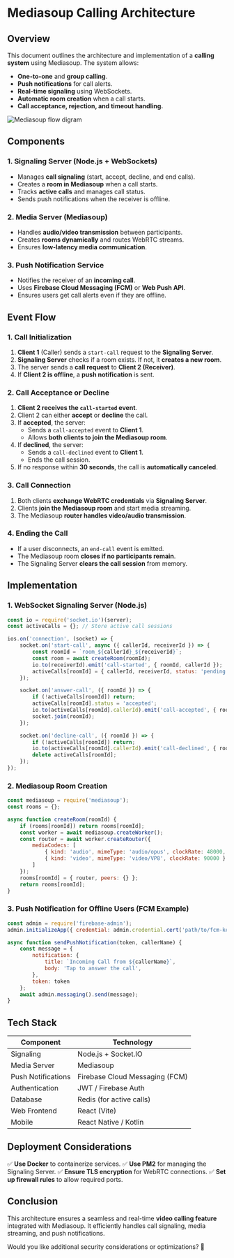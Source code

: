 # Mediasoup Calling Architecture

## Overview
This document outlines the architecture and implementation of a **calling system** using Mediasoup. The system allows:
- **One-to-one** and **group calling**.
- **Push notifications** for call alerts.
- **Real-time signaling** using WebSockets.
- **Automatic room creation** when a call starts.
- **Call acceptance, rejection, and timeout handling.**

![Mediasoup flow digram](output.png)

## Components
### **1. Signaling Server** (Node.js + WebSockets)
- Manages **call signaling** (start, accept, decline, and end calls).
- Creates a **room in Mediasoup** when a call starts.
- Tracks **active calls** and manages call status.
- Sends push notifications when the receiver is offline.

### **2. Media Server** (Mediasoup)
- Handles **audio/video transmission** between participants.
- Creates **rooms dynamically** and routes WebRTC streams.
- Ensures **low-latency media communication**.

### **3. Push Notification Service**
- Notifies the receiver of an **incoming call**.
- Uses **Firebase Cloud Messaging (FCM)** or **Web Push API**.
- Ensures users get call alerts even if they are offline.

## Event Flow
### **1. Call Initialization**
1. **Client 1** (Caller) sends a `start-call` request to the **Signaling Server**.
2. **Signaling Server** checks if a room exists. If not, it **creates a new room**.
3. The server sends a **call request** to **Client 2 (Receiver)**.
4. If **Client 2 is offline**, a **push notification** is sent.

### **2. Call Acceptance or Decline**
1. **Client 2 receives the `call-started` event**.
2. Client 2 can either **accept** or **decline** the call.
3. If **accepted**, the server:
   - Sends a `call-accepted` event to **Client 1**.
   - Allows **both clients to join the Mediasoup room**.
4. If **declined**, the server:
   - Sends a `call-declined` event to **Client 1**.
   - Ends the call session.
5. If no response within **30 seconds**, the call is **automatically canceled**.

### **3. Call Connection**
1. Both clients **exchange WebRTC credentials** via **Signaling Server**.
2. Clients **join the Mediasoup room** and start media streaming.
3. The Mediasoup **router handles video/audio transmission**.

### **4. Ending the Call**
- If a user disconnects, an `end-call` event is emitted.
- The Mediasoup room **closes if no participants remain**.
- The Signaling Server **clears the call session** from memory.


## Implementation
### **1. WebSocket Signaling Server (Node.js)**
```javascript
const io = require('socket.io')(server);
const activeCalls = {}; // Store active call sessions

ios.on('connection', (socket) => {
    socket.on('start-call', async ({ callerId, receiverId }) => {
        const roomId = `room_${callerId}_${receiverId}`;
        const room = await createRoom(roomId);
        io.to(receiverId).emit('call-started', { roomId, callerId });
        activeCalls[roomId] = { callerId, receiverId, status: 'pending' };
    });

    socket.on('answer-call', ({ roomId }) => {
        if (!activeCalls[roomId]) return;
        activeCalls[roomId].status = 'accepted';
        io.to(activeCalls[roomId].callerId).emit('call-accepted', { roomId });
        socket.join(roomId);
    });

    socket.on('decline-call', ({ roomId }) => {
        if (!activeCalls[roomId]) return;
        io.to(activeCalls[roomId].callerId).emit('call-declined', { roomId });
        delete activeCalls[roomId];
    });
});
```

### **2. Mediasoup Room Creation**
```javascript
const mediasoup = require('mediasoup');
const rooms = {};

async function createRoom(roomId) {
    if (rooms[roomId]) return rooms[roomId];
    const worker = await mediasoup.createWorker();
    const router = await worker.createRouter({
        mediaCodecs: [
            { kind: 'audio', mimeType: 'audio/opus', clockRate: 48000, channels: 2 },
            { kind: 'video', mimeType: 'video/VP8', clockRate: 90000 }
        ]
    });
    rooms[roomId] = { router, peers: {} };
    return rooms[roomId];
}
```

### **3. Push Notification for Offline Users (FCM Example)**
```javascript
const admin = require('firebase-admin');
admin.initializeApp({ credential: admin.credential.cert('path/to/fcm-key.json') });

async function sendPushNotification(token, callerName) {
    const message = {
        notification: {
            title: `Incoming Call from ${callerName}`,
            body: 'Tap to answer the call',
        },
        token: token
    };
    await admin.messaging().send(message);
}
```

## Tech Stack
| Component | Technology |
|-----------|-----------|
| Signaling | Node.js + Socket.IO |
| Media Server | Mediasoup |
| Push Notifications | Firebase Cloud Messaging (FCM) |
| Authentication | JWT / Firebase Auth |
| Database | Redis (for active calls) |
| Web Frontend | React (Vite) |
| Mobile | React Native / Kotlin |

## Deployment Considerations
✅ **Use Docker** to containerize services.
✅ **Use PM2** for managing the Signaling Server.
✅ **Ensure TLS encryption** for WebRTC connections.
✅ **Set up firewall rules** to allow required ports.

## Conclusion
This architecture ensures a seamless and real-time **video calling feature** integrated with Mediasoup. It efficiently handles call signaling, media streaming, and push notifications.

Would you like additional security considerations or optimizations? 🚀

